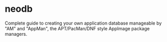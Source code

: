# neodb
Complete guide to creating your own application database manageable by "AM" and "AppMan", the APT/PacMan/DNF style AppImage package managers.
